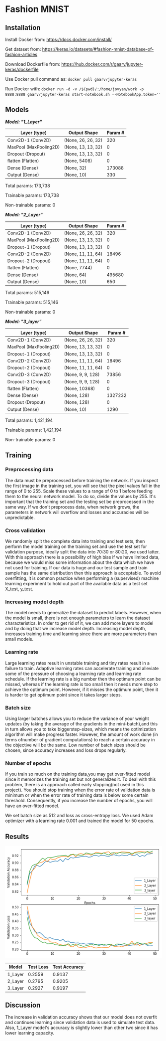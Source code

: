 # Fashion MNIST

## Installation

Install Docker from: https://docs.docker.com/install/

Get dataset from: https://keras.io/datasets/#fashion-mnist-database-of-fashion-articles

Download Dockerfile from: https://hub.docker.com/r/gaarv/jupyter-keras/dockerfile

Use Docker pull command as: ```docker pull gaarv/jupyter-keras```

Run Docker with: ```docker run -d -v /$(pwd)/:/home/jovyan/work -p 8888:8888 gaarv/jupyter-keras start-notebook.sh --NotebookApp.token=''```


## Models
***Model: "1_Layer"***

| Layer (type)  | Output Shape | Param # |
| ------------- | ------------ | ------- |
|Conv2D-1 (Conv2D)   |         (None, 26, 26, 32)    |    320 |      
|MaxPool (MaxPooling2D)  |     (None, 13, 13, 32)    |    0    |     
|Dropout (Dropout)       |     (None, 13, 13, 32)    |    0    |     
|flatten (Flatten)      |      (None, 5408)          |    0     |    
|Dense (Dense)          |      (None, 32)           |     173088  |  
|Output (Dense)         |      (None, 10)         |       330     |  


Total params: 173,738

Trainable params: 173,738

Non-trainable params: 0


***Model: "2_Layer"***

| Layer (type)  | Output Shape | Param # |
| ------------- | ------------ | ------- |
|Conv2D-1 (Conv2D)     |       (None, 26, 26, 32)  |      320       |
|MaxPool (MaxPooling2D)  |     (None, 13, 13, 32)  |      0         |
|Dropout-1 (Dropout)    |      (None, 13, 13, 32)  |      0         |
|Conv2D-2 (Conv2D)      |      (None, 11, 11, 64)  |      18496     |
|Dropout-2 (Dropout)     |     (None, 11, 11, 64) |       0         |
|flatten (Flatten)       |     (None, 7744)      |        0         |
|Dense (Dense)           |     (None, 64)       |         495680    |
|Output (Dense)          |     (None, 10)   |             650       |

Total params: 515,146

Trainable params: 515,146

Non-trainable params: 0


***Model: "3_layer"***

| Layer (type)  | Output Shape | Param # |
| ------------- | ------------ | ------- |
|Conv2D-1 (Conv2D)    |        (None, 26, 26, 32)    |    320       |
|MaxPool (MaxPooling2D) |      (None, 13, 13, 32)   |     0         |
|Dropout-1 (Dropout)    |      (None, 13, 13, 32)   |     0         |
|Conv2D-2 (Conv2D)      |      (None, 11, 11, 64)   |     18496     |
|Dropout-2 (Dropout)    |      (None, 11, 11, 64)   |     0         |
|Conv2D-3 (Conv2D)     |       (None, 9, 9, 128)    |     73856     |
|Dropout-3 (Dropout)   |       (None, 9, 9, 128)    |     0         |
|flatten (Flatten)     |       (None, 10368)        |     0         |
|Dense (Dense)        |        (None, 128)          |     1327232   |
|Dropout (Dropout)    |        (None, 128)          |     0         |
|Output (Dense)       |        (None, 10)           |     1290      |

Total params: 1,421,194

Trainable params: 1,421,194

Non-trainable params: 0

## Training
### Preprocessing data
The data must be preprocessed before training the network. If you inspect the first image in the training set, you will see that the pixel values fall in the range of 0 to 255. Scale these values to a range of 0 to 1 before feeding them to the neural network model. To do so, divide the values by 255. It's important that the training set and the testing set be preprocessed in the same way. If we don't preprocess data, when network grows, the parameters in network will overflow and losses and accuracies will be unpredictable.

### Cross validation
We randomly split the complete data into training and test sets, then perform the model training on the training set and use the test set for validation purpose, ideally split the data into 70:30 or 80:20, we used latter. With this approach there is a possibility of high bias if we have limited data, because we would miss some information about the data which we have not used for training. If our data is huge and our test sample and train sample has the same distribution then this approach is acceptable. To avoid overfitting, it is common practice when performing a (supervised) machine learning experiment to hold out part of the available data as a test set X_test, y_test.

### Increasing model depth
The model needs to generalize the dataset to predict labels. However, when the model is small, there is not enough parameters to learn the dataset characteristics. In order to get rid of it, we can add more layers to model and by doing that we increase model depth.
Increasing model depth, increases training time and learning since there are more parameters than small models.

### Learning rate
Large learning rates result in unstable training and tiny rates result in a failure to train. Adaptive learning rates can accelerate training and alleviate some of the pressure of choosing a learning rate and learning rate schedule. If the learning rate is a big number then the optimum point can be missed, whereas if the learning rate is too small then it needs  more step to achieve the optimum point. However, if it misses the optimum point, then it is harder to get optimum point since it takes larger steps.

### Batch size
Using larger batches allows you to reduce the variance of your weight updates (by taking the average of the gradients in the mini-batch),and this in turn allows you to take biggerstep-sizes, which means the optimization algorithm will make progress faster. However, the amount of work done (in terms ofnumber of gradient computations) to reach a certain accuracy in the  objective will be the same. Low number of batch sizes should be chosen, since accuracy increases and loss drops regularly.

### Number of epochs
If you train so much on the training data,you may get over-fitted model since it memorizes the training set but not generalizes it. To deal with this problem, there is an approach called early stopping(not used in this project). You should stop training when the  error rate of validation data is minimum or when the error rate of training data is below some certain threshold. Consequently, if you increase the number of epochs, you will have an over-fitted model.

We set batch size as 512 and loss as cross-entropy loss. We used Adam optimizer with a learning rate 0.001 and trained the model for 50 epochs.

## Results
![Alt text](validation_accuracy_loss.png?raw=true "Title")

| Model  | Test Loss | Test Accuracy |
| ------------- | ------------ | ------- |
|1_Layer|0.2559|0.9137|
|2_Layer|0.2795|0.9205|
|3_Layer|0.2927|0.9197|


## Discussion
The increase in validation accuracy shows that our model does not overfit and continues learning since validation data is used to simulate test data. Also, 1_Layer model's accuracy is slightly lower than other two since it has lower learning capacity.
